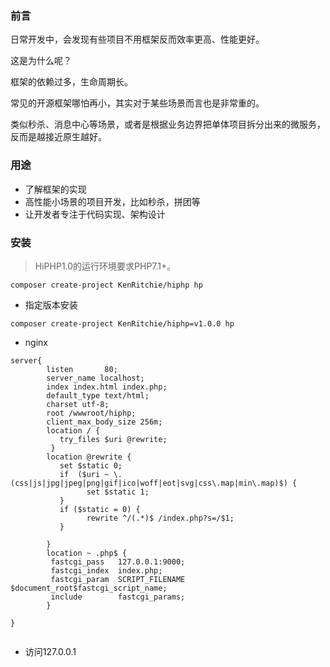 ### 前言

日常开发中，会发现有些项目不用框架反而效率更高、性能更好。

这是为什么呢？

框架的依赖过多，生命周期长。

常见的开源框架哪怕再小，其实对于某些场景而言也是非常重的。

类似秒杀、消息中心等场景，或者是根据业务边界把单体项目拆分出来的微服务，反而是越接近原生越好。

### 用途

- 了解框架的实现
- 高性能小场景的项目开发，比如秒杀，拼团等
- 让开发者专注于代码实现、架构设计


### 安装
> HiPHP1.0的运行环境要求PHP7.1+。
~~~
composer create-project KenRitchie/hiphp hp
~~~

* 指定版本安装
~~~
composer create-project KenRitchie/hiphp=v1.0.0 hp
~~~

* nginx
~~~
server{
        listen       80;
        server_name localhost;
        index index.html index.php;
        default_type text/html;
        charset utf-8;
        root /wwwroot/hiphp;
        client_max_body_size 256m;
        location / {
           try_files $uri @rewrite;
         }
        location @rewrite {
           set $static 0;
           if  ($uri ~ \.(css|js|jpg|jpeg|png|gif|ico|woff|eot|svg|css\.map|min\.map)$) {
                 set $static 1;
           }
           if ($static = 0) {
                 rewrite ^/(.*)$ /index.php?s=/$1;
           }

        }
        location ~ .php$ {
         fastcgi_pass   127.0.0.1:9000;
         fastcgi_index  index.php;
         fastcgi_param  SCRIPT_FILENAME  $document_root$fastcgi_script_name;
         include        fastcgi_params;
        }

}


~~~
* 访问127.0.0.1


